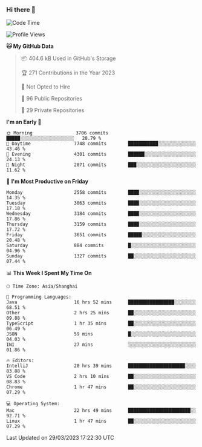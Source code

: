 ### Hi there 👋

<!--
**qbosen/qbosen** is a ✨ _special_ ✨ repository because its `README.md` (this file) appears on your GitHub profile.

Here are some ideas to get you started:

- 🔭 I’m currently working on ...
- 🌱 I’m currently learning ...
- 👯 I’m looking to collaborate on ...
- 🤔 I’m looking for help with ...
- 💬 Ask me about ...
- 📫 How to reach me: ...
- 😄 Pronouns: ...
- ⚡ Fun fact: ...
-->

<!--START_SECTION:waka-->
![Code Time](http://img.shields.io/badge/Code%20Time-1%2C753%20hrs%201%20min-blue)

![Profile Views](http://img.shields.io/badge/Profile%20Views-3-blue)

**🐱 My GitHub Data** 

> 📦 404.6 kB Used in GitHub's Storage 
 > 
> 🏆 271 Contributions in the Year 2023
 > 
> 🚫 Not Opted to Hire
 > 
> 📜 96 Public Repositories 
 > 
> 🔑 29 Private Repositories 
 > 
**I'm an Early 🐤** 

```text
🌞 Morning                3706 commits        █████░░░░░░░░░░░░░░░░░░░░   20.79 % 
🌆 Daytime                7748 commits        ███████████░░░░░░░░░░░░░░   43.46 % 
🌃 Evening                4301 commits        ██████░░░░░░░░░░░░░░░░░░░   24.13 % 
🌙 Night                  2071 commits        ███░░░░░░░░░░░░░░░░░░░░░░   11.62 % 
```
📅 **I'm Most Productive on Friday** 

```text
Monday                   2558 commits        ████░░░░░░░░░░░░░░░░░░░░░   14.35 % 
Tuesday                  3063 commits        ████░░░░░░░░░░░░░░░░░░░░░   17.18 % 
Wednesday                3184 commits        ████░░░░░░░░░░░░░░░░░░░░░   17.86 % 
Thursday                 3159 commits        ████░░░░░░░░░░░░░░░░░░░░░   17.72 % 
Friday                   3651 commits        █████░░░░░░░░░░░░░░░░░░░░   20.48 % 
Saturday                 884 commits         █░░░░░░░░░░░░░░░░░░░░░░░░   04.96 % 
Sunday                   1327 commits        ██░░░░░░░░░░░░░░░░░░░░░░░   07.44 % 
```


📊 **This Week I Spent My Time On** 

```text
🕑︎ Time Zone: Asia/Shanghai

💬 Programming Languages: 
Java                     16 hrs 52 mins      █████████████████░░░░░░░░   68.51 % 
Other                    2 hrs 25 mins       ██░░░░░░░░░░░░░░░░░░░░░░░   09.88 % 
TypeScript               1 hr 35 mins        ██░░░░░░░░░░░░░░░░░░░░░░░   06.49 % 
JSON                     59 mins             █░░░░░░░░░░░░░░░░░░░░░░░░   04.03 % 
INI                      27 mins             ░░░░░░░░░░░░░░░░░░░░░░░░░   01.86 % 

🔥 Editors: 
IntelliJ                 20 hrs 39 mins      █████████████████████░░░░   83.88 % 
VS Code                  2 hrs 10 mins       ██░░░░░░░░░░░░░░░░░░░░░░░   08.83 % 
Chrome                   1 hr 47 mins        ██░░░░░░░░░░░░░░░░░░░░░░░   07.29 % 

💻 Operating System: 
Mac                      22 hrs 49 mins      ███████████████████████░░   92.71 % 
Linux                    1 hr 47 mins        ██░░░░░░░░░░░░░░░░░░░░░░░   07.29 % 
```


 Last Updated on 29/03/2023 17:22:30 UTC
<!--END_SECTION:waka-->
